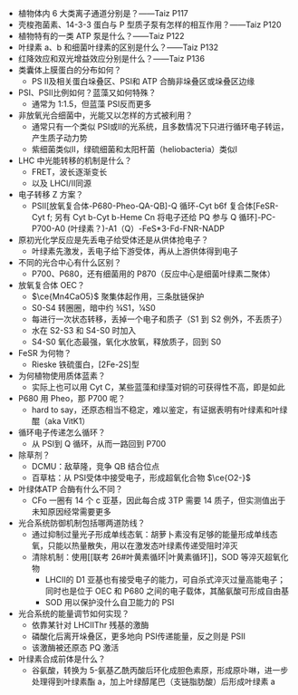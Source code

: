 - 植物体内 6 大类离子通道分别是？——Taiz P117
- 壳梭孢菌素、14-3-3 蛋白与 P 型质子泵有怎样的相互作用？——Taiz P120
- 植物特有的一类 ATP 泵是什么？——Taiz P122
- 叶绿素 a、b 和细菌叶绿素的区别是什么？——Taiz P132
- 红降效应和双光增益效应分别是什么？——Taiz P136
- 类囊体上膜蛋白的分布如何？
	- PS Ⅱ及相关蛋白垛叠区、PSⅠ和 ATP 合酶非垛叠区或垛叠区边缘
- PSⅠ、PSⅡ比例如何？蓝藻又如何特殊？
	- 通常为 1:1.5，但蓝藻 PSⅠ反而更多
- 非放氧光合细菌中，光能又以怎样的方式被利用？
	- 通常只有一个类似 PSⅠ或Ⅱ的光系统，且多数情况下只进行循环电子转运，产生质子动力势
	- 紫细菌类似Ⅱ，绿硫细菌和太阳杆菌（heliobacteria）类似Ⅰ
- LHC 中光能转移的机制是什么？
	- FRET，波长逐渐变长
	- 以及 LHCⅠ/Ⅱ同源
- 电子转移 Z 方案？
	- PSⅡ[放氧复合体-P680-Pheo-QA-QB]-Q 循环-Cyt b6f 复合体[FeSR-Cyt f; 另有 Cyt b-Cyt b-Heme Cn 将电子还给 PQ 参与 Q 循环]-PC-P700-A0 (叶绿素？)-A1（Q）-FeS\*3-Fd-FNR-NADP
- 原初光化学反应是先丢电子给受体还是从供体抢电子？
	- 叶绿素先激发，丢电子给下游受体，再从上游供体得到电子
- 不同的光合中心有什么区别？
	- P700、P680，还有细菌用的 P870（反应中心是细菌叶绿素二聚体）
- 放氧复合体 OEC？
	- $\ce{Mn4CaO5}$ 聚集体起作用，三条肽链保护
	- S0-S4 转圈圈，暗中约 ¾S1，¼S0
	- 每进行一次状态转移，丢掉一个电子和质子（S1 到 S2 例外，不丢质子）
	- 水在 S2-S3 和 S4-S0 时加入
	- S4-S0 氧化态最强，氧化水放氧，释放质子，回到 S0
- FeSR 为何物？
	- Rieske 铁硫蛋白，[2Fe-2S]型
- 为何植物使用质体蓝素？
	- 实际上也可以用 Cyt C，某些蓝藻和绿藻对铜的可获得性不高，即是如此
- P680 用 Pheo，那 P700 呢？
	- hard to say，还原态相当不稳定，难以鉴定，有证据表明有叶绿素和叶绿醌（aka VitK1）
- 循环电子传递怎么循环？
	- 从 PSⅠ到 Q 循环，从而一路回到 P700
- 除草剂？
	- DCMU：敌草隆，竞争 QB 结合位点
	- 百草枯：从 PSⅠ受体中接受电子，形成超氧化合物 $\ce{O2-}$
- 叶绿体ATP 合酶有什么不同？
	- CFo 一圈有 14 个 c 亚基，因此每合成 3TP 需要 14 质子，但实测值出于未知原因经常需要更多
- 光合系统防御机制包括哪两道防线？
	- 通过抑制过量光子形成单线态氧：胡萝卜素没有足够的能量形成单线态氧，只能以热量散失，用以在激发态叶绿素传递受阻时淬灭
	- 清除机制：使用[[联考 26#叶黄素循环|叶黄素循环]]，SOD 等淬灭超氧化物
		- LHCⅡ的 D1 亚基也有接受电子的能力，可自杀式淬灭过量高能电子；同时也是位于 OEC 和 P680 之间的电子载体，其酪氨酸可形成自由基
		- SOD 用以保护没什么自卫能力的 PSⅠ
- 光合系统的能量调节如何实现？
	- 依靠某针对 LHCⅡThr 残基的激酶
	- 磷酸化后离开垛叠区，更多地向 PSⅠ传递能量，反之则是 PSⅡ
	- 该激酶被还原态 PQ 激活
- 叶绿素合成前体是什么？
	- 谷氨酸，转换为 5-氨基乙酰丙酸后环化成胆色素原，形成原卟啉，进一步处理得到叶绿素酯 a，加上叶绿醇尾巴（支链脂肪酸）后形成叶绿素 a